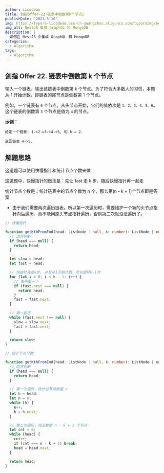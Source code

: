 ```yaml
---
author: Licodeao
title: 剑指offer-22-链表中倒数第k个节点📌
publishDate: "2023-5-16"
img: https://typora-licodeao.oss-cn-guangzhou.aliyuncs.com/typoraImg/nestjs-graphql-mongodb.webp
img_alt: NestJS 集成 GraphQL 和 MongoDB
description: |
  如何在 NestJS 中集成 GraphQL 和 MongoDB
categories:
  - Algorithm
tags:
  - Algorithm
---
```


## 剑指 Offer 22. 链表中倒数第 k 个节点

输入一个链表，输出该链表中倒数第 k 个节点。为了符合大多数人的习惯，本题从 1 开始计数，即链表的尾节点是倒数第 1 个节点。

例如，一个链表有 `6` 个节点，从头节点开始，它们的值依次是 `1、2、3、4、5、6`。这个链表的倒数第 `3` 个节点是值为 `4` 的节点。

**示例：**

```
给定一个链表: 1->2->3->4->5, 和 k = 2.

返回链表 4->5.
```

## 解题思路

这道题可以使用快慢指针和统计节点个数来做

这道题中，快慢指针的做法是：先让 fast 走 k 步，随后快慢指针再一起走

统计节点个数是：统计链表中的节点个数为 n 个，那么第(n - k + 1)个节点即是答案

- 由于我们需要两次遍历链表，所以第一次遍历时，需要维护一个新的头节点指针向后遍历，而不能用原头节点指针遍历，否则第二次就没法遍历了。

```typescript
// 快慢指针

function getKthFromEnd(head: ListNode | null, k: number): ListNode | null {
  // 边界判断
  if (head === null) {
    return head;
  }

  let slow = head;
  let fast = head;

  // 快指针先走k步, 并且从1开始计数，所以循环k-1次
  for (let i = 0; i < k - 1; i++) {
    // 先判断一下
    if (fast.next === null) {
      return head;
    }
    fast = fast.next;
  }

  // 再一起走
  while (fast.next !== null) {
    slow = slow.next;
    fast = fast.next;
  }

  return slow;
}
```

```typescript
// 统计节点个数

function getKthFromEnd(head: ListNode | null, k: number): ListNode | null {
  // 边界判断
  if (head === null) {
    return head;
  }

  // 第一次遍历，统计总节点数量 n
  let h = head;
  let n = 0;
  while (h) {
    n++;
    h = h.next;
  }

  // 第二次遍历，找正数第 n - k + 1 个节点
  let cnt = 0;
  while (head) {
    cnt++;
    if (cnt === n - k + 1) break;
    head = head.next;
  }

  return head;
}
```
